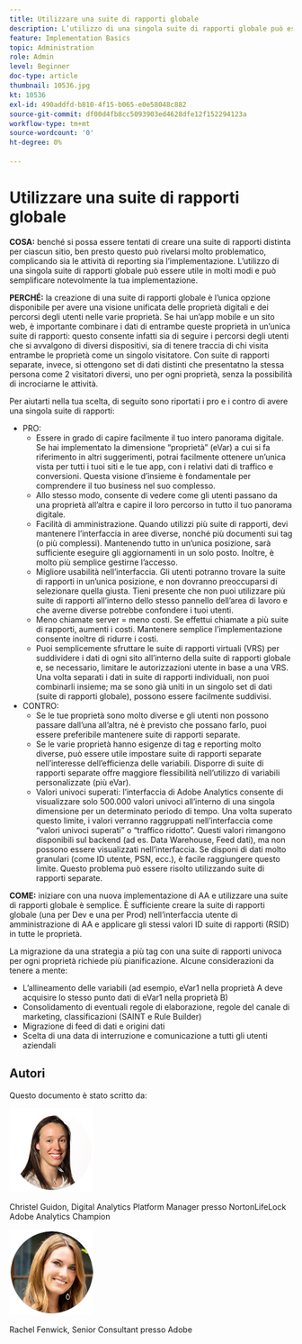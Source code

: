 ```yaml
---
title: Utilizzare una suite di rapporti globale
description: L’utilizzo di una singola suite di rapporti globale può essere utile in molti modi e può semplificare notevolmente la tua implementazione.
feature: Implementation Basics
topic: Administration
role: Admin
level: Beginner
doc-type: article
thumbnail: 10536.jpg
kt: 10536
exl-id: 490addfd-b810-4f15-b065-e0e58048c882
source-git-commit: df00d4fb8cc5093903ed4628dfe12f152294123a
workflow-type: tm+mt
source-wordcount: '0'
ht-degree: 0%

---
```


# Utilizzare una suite di rapporti globale

**COSA:** benché si possa essere tentati di creare una suite di rapporti distinta per ciascun sitio, ben presto questo può rivelarsi molto problematico, complicando sia le attività di reporting sia l’implementazione. L’utilizzo di una singola suite di rapporti globale può essere utile in molti modi e può semplificare notevolmente la tua implementazione.

**PERCHÉ:** la creazione di una suite di rapporti globale è l’unica opzione disponibile per avere una visione unificata delle proprietà digitali e dei percorsi degli utenti nelle varie proprietà. Se hai un’app mobile e un sito web, è importante combinare i dati di entrambe queste proprietà in un’unica suite di rapporti: questo consente infatti sia di seguire i percorsi degli utenti che si avvalgono di diversi dispositivi, sia di tenere traccia di chi visita entrambe le proprietà come un singolo visitatore. Con suite di rapporti separate, invece, si ottengono set di dati distinti che presentatno la stessa persona come 2 visitatori diversi, uno per ogni proprietà, senza la possibilità di incrociarne le attività.

Per aiutarti nella tua scelta, di seguito sono riportati i pro e i contro di avere una singola suite di rapporti:

* PRO:
   * Essere in grado di capire facilmente il tuo intero panorama digitale. Se hai implementato la dimensione “proprietà” (eVar) a cui si fa riferimento in altri suggerimenti, potrai facilmente ottenere un’unica vista per tutti i tuoi siti e le tue app, con i relativi dati di traffico e conversioni. Questa visione d’insieme è fondamentale per comprendere il tuo business nel suo complesso.
   * Allo stesso modo, consente di vedere come gli utenti passano da una proprietà all’altra e capire il loro percorso in tutto il tuo panorama digitale.
   * Facilità di amministrazione. Quando utilizzi più suite di rapporti, devi mantenere l’interfaccia in aree diverse, nonché più documenti sui tag (o più complessi). Mantenendo tutto in un’unica posizione, sarà sufficiente eseguire gli aggiornamenti in un solo posto. Inoltre, è molto più semplice gestirne l’accesso.
   * Migliore usabilità nell’interfaccia. Gli utenti potranno trovare la suite di rapporti in un’unica posizione, e non dovranno preoccuparsi di selezionare quella giusta. Tieni presente che non puoi utilizzare più suite di rapporti all’interno dello stesso pannello dell’area di lavoro e che averne diverse potrebbe confondere i tuoi utenti.
   * Meno chiamate server = meno costi. Se effettui chiamate a più suite di rapporti, aumenti i costi. Mantenere semplice l’implementazione consente inoltre di ridurre i costi.
   * Puoi semplicemente sfruttare le suite di rapporti virtuali (VRS) per suddividere i dati di ogni sito all’interno della suite di rapporti globale e, se necessario, limitare le autorizzazioni utente in base a una VRS. Una volta separati i dati in suite di rapporti individuali, non puoi combinarli insieme; ma se sono già uniti in un singolo set di dati (suite di rapporti globale), possono essere facilmente suddivisi.
* CONTRO:
   * Se le tue proprietà sono molto diverse e gli utenti non possono passare dall’una all’altra, né è previsto che possano farlo, puoi essere preferibile mantenere suite di rapporti separate.
   * Se le varie proprietà hanno esigenze di tag e reporting molto diverse, può essere utile impostare suite di rapporti separate nell’interesse dell’efficienza delle variabili. Disporre di suite di rapporti separate offre maggiore flessibilità nell’utilizzo di variabili personalizzate (più eVar).
   * Valori univoci superati: l’interfaccia di Adobe Analytics consente di visualizzare solo 500.000 valori univoci all’interno di una singola dimensione per un determinato periodo di tempo. Una volta superato questo limite, i valori verranno raggruppati nell’interfaccia come “valori univoci superati” o “traffico ridotto”. Questi valori rimangono disponibili sul backend (ad es. Data Warehouse, Feed dati), ma non possono essere visualizzati nell’interfaccia. Se disponi di dati molto granulari (come ID utente, PSN, ecc.), è facile raggiungere questo limite. Questo problema può essere risolto utilizzando suite di rapporti separate.

**COME:** iniziare con una nuova implementazione di AA e utilizzare una suite di rapporti globale è semplice. È sufficiente creare la suite di rapporti globale (una per Dev e una per Prod) nell’interfaccia utente di amministrazione di AA e applicare gli stessi valori ID suite di rapporti (RSID) in tutte le proprietà.

La migrazione da una strategia a più tag con una suite di rapporti univoca per ogni proprietà richiede più pianificazione. Alcune considerazioni da tenere a mente:

* L’allineamento delle variabili (ad esempio, eVar1 nella proprietà A deve acquisire lo stesso punto dati di eVar1 nella proprietà B)
* Consolidamento di eventuali regole di elaborazione, regole del canale di marketing, classificazioni (SAINT e Rule Builder)
* Migrazione di feed di dati e origini dati
* Scelta di una data di interruzione e comunicazione a tutti gli utenti aziendali

## Autori

Questo documento è stato scritto da:

![Christel Guidon](assets/Christel-Headshot-150.png)

Christel Guidon, Digital Analytics Platform Manager presso NortonLifeLock 
Adobe Analytics Champion

![Rachel Fenwick](assets/Rachel-Fenwick-150.png)

Rachel Fenwick, Senior Consultant presso Adobe

